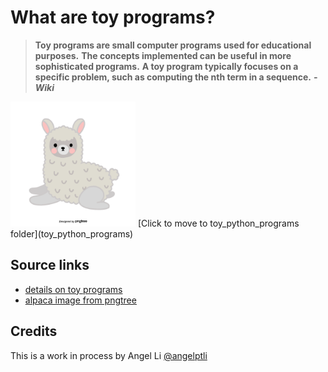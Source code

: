 # What are toy programs?
> **Toy programs are small computer programs used for educational purposes.**
> **The concepts implemented can be useful in more sophisticated programs.**
> **A toy program typically focuses on a specific problem, such as computing the nth term in a sequence.** ***- Wiki*** <br/>
<img src="images/cute-gray-alpaca.png" width="200" height="200">
[Click to move to toy_python_programs folder](toy_python_programs)

## Source links
- [details on toy programs](https://en.wikipedia.org/wiki/Toy_program) <br/>
- [alpaca image from pngtree](https://pngtree.com/freepng/gray-cute-illustration-hand-painted-alpaca_3839821.html)

## Credits
This is a work in process by Angel Li [@angelptli](https://github.com/angelptli)